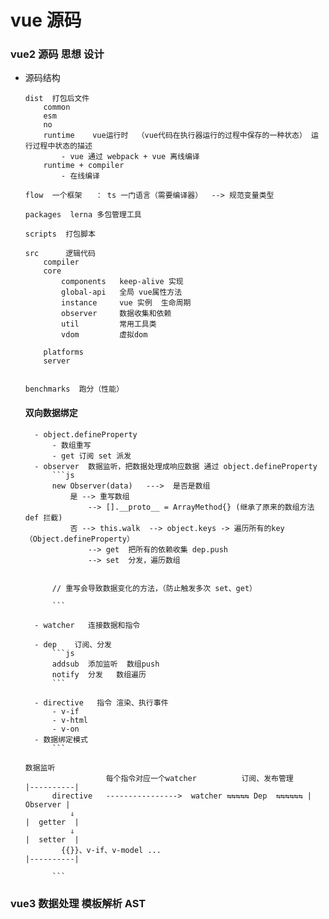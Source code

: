 # vue 源码

### vue2 源码 思想 设计

- 源码结构

    ```
    dist  打包后文件
        common
        esm
        no
        runtime    vue运行时  （vue代码在执行器运行的过程中保存的一种状态） 运行过程中状态的描述
            - vue 通过 webpack + vue 离线编译
        runtime + compiler  
            - 在线编译

    flow  一个框架   ： ts 一门语言（需要编译器）  --> 规范变量类型

    packages  lerna 多包管理工具

    scripts  打包脚本

    src      逻辑代码
        compiler
        core   
            components   keep-alive 实现
            global-api   全局 vue属性方法
            instance     vue 实例  生命周期
            observer     数据收集和依赖
            util         常用工具类
            vdom         虚拟dom

        platforms
        server


    benchmarks  跑分（性能）

    ```
    #### 双向数据绑定
        - object.defineProperty
            - 数组重写
            - get 订阅 set 派发
        - observer  数据监听，把数据处理成响应数据 通过 object.defineProperty
            ```js
            new Observer(data)   --->  是否是数组
                是 --> 重写数组 
                    --> [].__proto__ = ArrayMethod{} (继承了原来的数组方法  def 拦截)
                否 --> this.walk  --> object.keys -> 遍历所有的key （Object.defineProperty）
                    --> get  把所有的依赖收集 dep.push
                    --> set  分发，遍历数组


            // 重写会导致数据变化的方法，（防止触发多次 set、get）

            ```

        - watcher   连接数据和指令

        - dep    订阅、分发
            ```js
            addsub  添加监听  数组push
            notify  分发   数组遍历
            ```

        - directive   指令 渲染、执行事件
            - v-if
            - v-html
            - v-on
        - 数据绑定模式
            ```
                                                                            数据监听
                        每个指令对应一个watcher          订阅、发布管理          |----------|
            directive   ---------------->  watcher ⇆⇆⇆⇆⇆ Dep  ⇆⇆⇆⇆⇆⇆ | Observer |
                ⇓                                                           |  getter  |       
                ⇓                                                           |  setter  |
              {{}}、v-if、v-model ...                                        |----------|

            ```

### vue3 数据处理 模板解析 AST